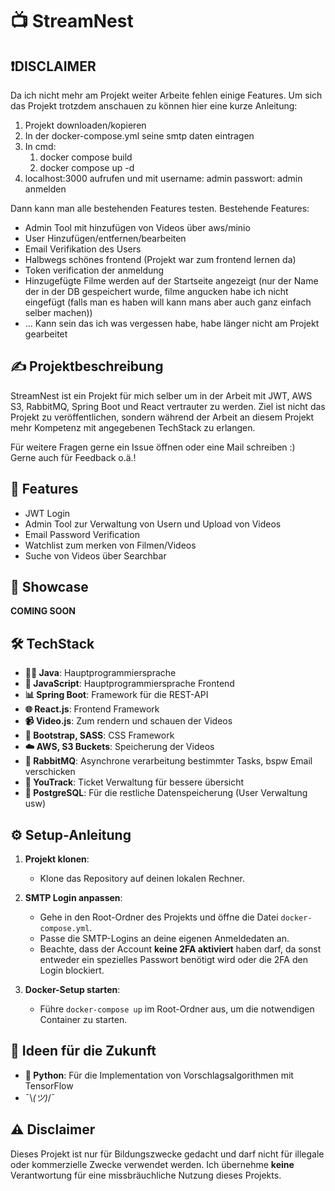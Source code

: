# 📺 StreamNest

## ❗DISCLAIMER
Da ich nicht mehr am Projekt weiter Arbeite fehlen einige Features.
Um sich das Projekt trotzdem anschauen zu können hier eine kurze Anleitung:

1. Projekt downloaden/kopieren
2. In der docker-compose.yml seine smtp daten eintragen
3. In cmd:
   1. docker compose build
   2. docker compose up -d
4. localhost:3000 aufrufen und mit username: admin passwort: admin anmelden

Dann kann man alle bestehenden Features testen.
Bestehende Features:
- Admin Tool mit hinzufügen von Videos über aws/minio
- User Hinzufügen/entfernen/bearbeiten
- Email Verifikation des Users
- Halbwegs schönes frontend (Projekt war zum frontend lernen da)
- Token verification der anmeldung
- Hinzugefügte Filme werden auf der Startseite angezeigt (nur der Name der in der DB gespeichert wurde, filme angucken habe ich nicht eingefügt (falls man es haben will kann mans aber auch ganz einfach selber machen))
- ... Kann sein das ich was vergessen habe, habe länger nicht am Projekt gearbeitet


## ✍ Projektbeschreibung
StreamNest ist ein Projekt für mich selber um in der Arbeit mit JWT, AWS S3, RabbitMQ, Spring Boot und React vertrauter zu werden.
Ziel ist nicht das Projekt zu veröffentlichen, sondern während der Arbeit an diesem Projekt mehr Kompetenz mit angegebenen TechStack zu erlangen.

Für weitere Fragen gerne ein Issue öffnen oder eine Mail schreiben :) \
Gerne auch für Feedback o.ä.!


## 🔧 Features
- JWT Login
- Admin Tool zur Verwaltung von Usern und Upload von Videos
- Email Password Verification
- Watchlist zum merken von Filmen/Videos
- Suche von Videos über Searchbar


## 🎥 Showcase
**COMING SOON**


## 🛠️ TechStack
- **👨‍💻 Java**: Hauptprogrammiersprache
- **🎨 JavaScript**: Hauptprogrammiersprache Frontend
- **📊 Spring Boot**: Framework für die REST-API
- **🌐 React.js**: Frontend Framework
- **📹 Video.js**: Zum rendern und schauen der Videos
- **🌈 Bootstrap, SASS**: CSS Framework
- **☁️ AWS, S3 Buckets**: Speicherung der Videos
- **🐇 RabbitMQ**: Asynchrone verarbeitung bestimmter Tasks, bspw Email verschicken
- **🎫 YouTrack**: Ticket Verwaltung für bessere übersicht
- **🐘 PostgreSQL**: Für die restliche Datenspeicherung (User Verwaltung usw)


## ⚙️ Setup-Anleitung

1. **Projekt klonen**:
   - Klone das Repository auf deinen lokalen Rechner.

2. **SMTP Login anpassen**:
   - Gehe in den Root-Ordner des Projekts und öffne die Datei `docker-compose.yml`.
   - Passe die SMTP-Logins an deine eigenen Anmeldedaten an.
   - Beachte, dass der Account **keine 2FA aktiviert** haben darf, da sonst entweder ein spezielles Passwort benötigt wird oder die 2FA den Login blockiert.

3. **Docker-Setup starten**:
   - Führe `docker-compose up` im Root-Ordner aus, um die notwendigen Container zu starten.


## 🔮 Ideen für die Zukunft
- **🐍 Python**: Für die Implementation von Vorschlagsalgorithmen mit TensorFlow
- ¯\\_(ツ)_/¯

## ⚠ Disclaimer
Dieses Projekt ist nur für Bildungszwecke gedacht und darf nicht für illegale oder kommerzielle Zwecke verwendet werden.
Ich übernehme **keine** Verantwortung für eine missbräuchliche Nutzung dieses Projekts.
